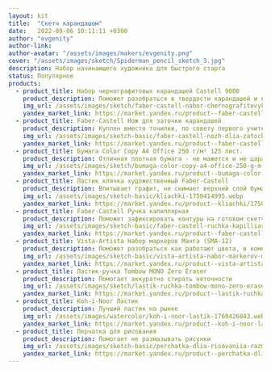 ```yaml
---
layout: kit
title:  "Скетч карандашом"
date:   2022-09-06 10:11:11 +0300
author: "evgenity"
author-link: 
author-avatar: "/assets/images/makers/evgenity.png"
cover: "/assets/images/sketch/Spiderman_pencil_sketch_3.jpg"
description: Набор начинающего художника для быстрого старта
status: Популярное
products:
  - product_title: Набор чернографитовых карандашей Castell 9000
    product_description: Поможет разобраться в твердости карандашей и выбрать свой
    img_url: /assets/images/sketch/faber-castell-nabor-chernografitovykh-karandashei-castell-9000-12-sht-119064-652104573.webp
    yandex_market_link: https://market.yandex.ru/product--faber-castell-nabor-chernografitovykh-karandashei-castell-9000-12-sht-119064/652104573
  - product_title: Faber-Castell Нож для заточки карандашей
    product_description: Куплен вместо точилки, по совету первого учителя
    img_url: /assets/images/sketch-basic/faber-castell-nozh-dlia-zatochki-karandashei-181398-11-mm-664646523.webp
    yandex_market_link: https://market.yandex.ru/product--faber-castell-nozh-dlia-zatochki-karandashei-181398-11-mm/664646523
  - product_title: Бумага Color Copy A4 Office 250 г/м² 125 лист.
    product_description: Отличная плотная бумага - не мажется и не царапается
    img_url: /assets/images/sketch/bumaga-color-copy-a4-office-250-g-m-125-list.webp
    yandex_market_link: https://market.yandex.ru/product--bumaga-color-copy-a4-office-250-g-m-125-list/672725063
  - product_title: Ластик клячка художественный Faber-Castell
    product_description: Впитывает графит, не снимает верхний слой бумаги
    img_url: /assets/images/sketch-basic/kliachki-1750414995.webp
    yandex_market_link: https://market.yandex.ru/product--kliachki/1750414995
  - product_title: Faber-Castell Ручка капиллярная
    product_description: Поможет зафиксировать контуры на готовом скетче
    img_url: /assets/images/sketch-basic/faber-castell-ruchka-kapilliarnaia-ecco-pigment-0-05-mm-908686398.webp
    yandex_market_link: https://market.yandex.ru/product--faber-castell-ruchka-kapilliarnaia-ecco-pigment-0-05-mm/908686398
  - product_title: Vista-Artista Набор маркеров Манга (SMA-12)
    product_description: Поможет разобраться как работают цвета, в комплекте есть отличный телесный цвет
    img_url: /assets/images/sketch-basic/vista-artista-nabor-markerov-manga-sma-12-12-sht-747545070.webp
    yandex_market_link: https://market.yandex.ru/product--vista-artista-nabor-markerov-manga-sma-12-12-sht/747545070
  - product_title: Ластик-ручка Tombow MONO Zero Eraser
    product_description: Помогает аккуратно стирать неточности 
    img_url: /assets/images/sketch/lastik-ruchka-tombow-mono-zero-eraser-kruglyi-nakonechnik-diametr-2-3-mm-chernyi-korpus-sh-mg-989400421.webp
    yandex_market_link: https://market.yandex.ru/product--lastik-ruchka-tombow-mono-zero-eraser-kruglyi-nakonechnik-diametr-2-3-mm-chernyi-korpus-sh-mg/989400421
  - product_title: Koh-i-Noor Ластик
    product_description: Лучший ластик на рынке
    img_url: /assets/images/watercolor/koh-i-noor-lastik-1760426043.webp
    yandex_market_link: https://market.yandex.ru/product--koh-i-noor-lastik/1760426043
  - product_title: Перчатка для рисования
    product_description: Помогает не размазывать рисунки
    img_url: /assets/images/sketch-basic/perchatka-dlia-risovaniia-razmer-m-1763588633.webp
    yandex_market_link: https://market.yandex.ru/product--perchatka-dlia-risovaniia-razmer-m/1763588633
---
```

